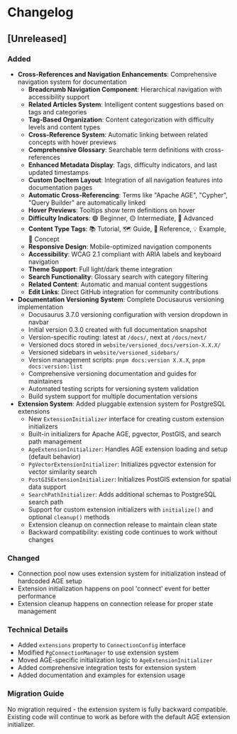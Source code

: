 # Changelog

## [Unreleased]

### Added
- **Cross-References and Navigation Enhancements**: Comprehensive navigation system for documentation
  - **Breadcrumb Navigation Component**: Hierarchical navigation with accessibility support
  - **Related Articles System**: Intelligent content suggestions based on tags and categories
  - **Tag-Based Organization**: Content categorization with difficulty levels and content types
  - **Cross-Reference System**: Automatic linking between related concepts with hover previews
  - **Comprehensive Glossary**: Searchable term definitions with cross-references
  - **Enhanced Metadata Display**: Tags, difficulty indicators, and last updated timestamps
  - **Custom DocItem Layout**: Integration of all navigation features into documentation pages
  - **Automatic Cross-Referencing**: Terms like "Apache AGE", "Cypher", "Query Builder" are automatically linked
  - **Hover Previews**: Tooltips show term definitions on hover
  - **Difficulty Indicators**: 🟢 Beginner, 🟡 Intermediate, 🔴 Advanced
  - **Content Type Tags**: 📚 Tutorial, 🗺️ Guide, 📖 Reference, 💡 Example, 🧠 Concept
  - **Responsive Design**: Mobile-optimized navigation components
  - **Accessibility**: WCAG 2.1 compliant with ARIA labels and keyboard navigation
  - **Theme Support**: Full light/dark theme integration
  - **Search Functionality**: Glossary search with category filtering
  - **Related Content**: Automatic and manual content suggestions
  - **Edit Links**: Direct GitHub integration for community contributions
- **Documentation Versioning System**: Complete Docusaurus versioning implementation
  - Docusaurus 3.7.0 versioning configuration with version dropdown in navbar
  - Initial version 0.3.0 created with full documentation snapshot
  - Version-specific routing: latest at `/docs/`, next at `/docs/next/`
  - Versioned docs stored in `website/versioned_docs/version-X.X.X/`
  - Versioned sidebars in `website/versioned_sidebars/`
  - Version management scripts: `pnpm docs:version X.X.X`, `pnpm docs:version:list`
  - Comprehensive versioning documentation and guides for maintainers
  - Automated testing scripts for versioning system validation
  - Build system support for multiple documentation versions
- **Extension System**: Added pluggable extension system for PostgreSQL extensions
  - New `ExtensionInitializer` interface for creating custom extension initializers
  - Built-in initializers for Apache AGE, pgvector, PostGIS, and search path management
  - `AgeExtensionInitializer`: Handles AGE extension loading and setup (default behavior)
  - `PgVectorExtensionInitializer`: Initializes pgvector extension for vector similarity search
  - `PostGISExtensionInitializer`: Initializes PostGIS extension for spatial data support
  - `SearchPathInitializer`: Adds additional schemas to PostgreSQL search path
  - Support for custom extension initializers with `initialize()` and optional `cleanup()` methods
  - Extension cleanup on connection release to maintain clean state
  - Backward compatibility: existing code continues to work without changes

### Changed
- Connection pool now uses extension system for initialization instead of hardcoded AGE setup
- Extension initialization happens on pool 'connect' event for better performance
- Extension cleanup happens on connection release for proper state management

### Technical Details
- Added `extensions` property to `ConnectionConfig` interface
- Modified `PgConnectionManager` to use extension system
- Moved AGE-specific initialization logic to `AgeExtensionInitializer`
- Added comprehensive integration tests for extension system
- Added documentation and examples for extension usage

### Migration Guide
No migration required - the extension system is fully backward compatible. Existing code will continue to work as before with the default AGE extension initializer.